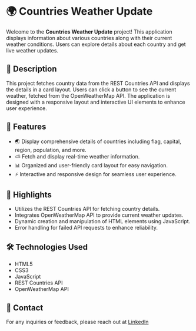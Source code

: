 # 🌍 Countries Weather Update

Welcome to the **Countries Weather Update** project! This application displays information about various countries along with their current weather conditions. Users can explore details about each country and get live weather updates.

## 📜 Description

This project fetches country data from the REST Countries API and displays the details in a card layout. Users can click a button to see the current weather, fetched from the OpenWeatherMap API. The application is designed with a responsive layout and interactive UI elements to enhance user experience.

## 🚀 Features

- 🌏 Display comprehensive details of countries including flag, capital, region, population, and more.
- ⛅ Fetch and display real-time weather information.
- 📊 Organized and user-friendly card layout for easy navigation.
- ⚡ Interactive and responsive design for seamless user experience.

## 🌟 Highlights

- Utilizes the REST Countries API for fetching country details.
- Integrates OpenWeatherMap API to provide current weather updates.
- Dynamic creation and manipulation of HTML elements using JavaScript.
- Error handling for failed API requests to enhance reliability.

## 🛠️ Technologies Used

- HTML5
- CSS3
- JavaScript
- REST Countries API
- OpenWeatherMap API

## 📧 Contact

For any inquiries or feedback, please reach out at [LinkedIn](www.linkedin.com/in/balamurugan-a)
